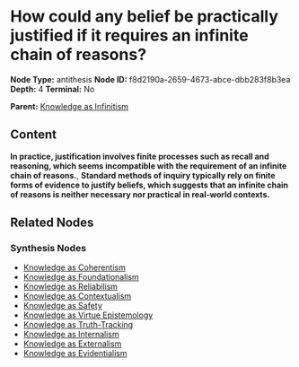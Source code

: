 # How could any belief be practically justified if it requires an infinite chain of reasons?

**Node Type:** antithesis
**Node ID:** f8d2190a-2659-4673-abce-dbb283f8b3ea
**Depth:** 4
**Terminal:** No

**Parent:** [Knowledge as Infinitism](knowledge-as-infinitism-synthesis-f8542f39-4440-45db-8810-7afafc89415c.md)

## Content

**In practice, justification involves finite processes such as recall and reasoning, which seems incompatible with the requirement of an infinite chain of reasons.**, **Standard methods of inquiry typically rely on finite forms of evidence to justify beliefs, which suggests that an infinite chain of reasons is neither necessary nor practical in real-world contexts.**

## Related Nodes

### Synthesis Nodes

- [Knowledge as Coherentism](knowledge-as-coherentism-synthesis-bf7196c7-7046-49e3-b76f-49de0796562a.md)
- [Knowledge as Foundationalism](knowledge-as-foundationalism-synthesis-f246f19c-d35e-4db4-81bb-a0bd1b701c18.md)
- [Knowledge as Reliabilism](knowledge-as-reliabilism-synthesis-5236e61a-fe4f-4e89-a483-18e316a89b28.md)
- [Knowledge as Contextualism](knowledge-as-contextualism-synthesis-9ad8ba51-5da1-4646-b710-ee4afe32a39d.md)
- [Knowledge as Safety](knowledge-as-safety-synthesis-9de8bf3a-23ea-46e7-9ded-b62b072829e5.md)
- [Knowledge as Virtue Epistemology](knowledge-as-virtue-epistemology-synthesis-4b7849fc-c2b9-471d-b2c7-062ae8879ab4.md)
- [Knowledge as Truth-Tracking](knowledge-as-truth-tracking-synthesis-5be27751-a762-4c1f-ac26-4af7a9116b4e.md)
- [Knowledge as Internalism](knowledge-as-internalism-synthesis-950cbbb0-1c2d-4e04-b5e7-127b3301633c.md)
- [Knowledge as Externalism](knowledge-as-externalism-synthesis-873bd27c-d56b-4cef-b2a2-3bf2dcb2c5dd.md)
- [Knowledge as Evidentialism](knowledge-as-evidentialism-synthesis-826d1e2e-6b98-4786-90a2-8b6877dc18c4.md)
